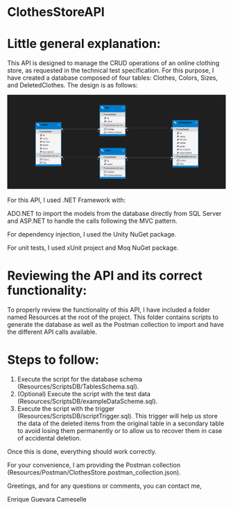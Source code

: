 # ClothesStoreAPI

# Little general explanation:

This API is designed to manage the CRUD operations of an online clothing store, as requested in the technical test specification. For this purpose, I have created a database composed of four tables: Clothes, Colors, Sizes, and DeletedClothes. The design is as follows:

![alt text](RelationalModel.png)

For this API, I used .NET Framework with:

ADO.NET to import the models from the database directly from SQL Server and ASP.NET to handle the calls following the MVC pattern.

For dependency injection, I used the Unity NuGet package.

For unit tests, I used xUnit project and Moq NuGet package.

# Reviewing the API and its correct functionality:

To properly review the functionality of this API, I have included a folder named Resources at the root of the project. This folder contains scripts to generate the database as well as the Postman collection to import and have the different API calls available.

# Steps to follow:

1) Execute the script for the database schema (Resources/ScriptsDB/TablesSchema.sql).
2) (Optional) Execute the script with the test data (Resources/ScriptsDB/exampleDataScheme.sql).
3) Execute the script with the trigger (Resources/ScriptsDB/scriptTrigger.sql). This trigger will help us store the data of the deleted items from the original table in a secondary table to avoid losing them permanently or to allow us to recover them in case of accidental deletion.

Once this is done, everything should work correctly.

For your convenience, I am providing the Postman collection (Resources/Postman/ClothesStore.postman_collection.json).

Greetings, and for any questions or comments, you can contact me,

Enrique Guevara Cameselle